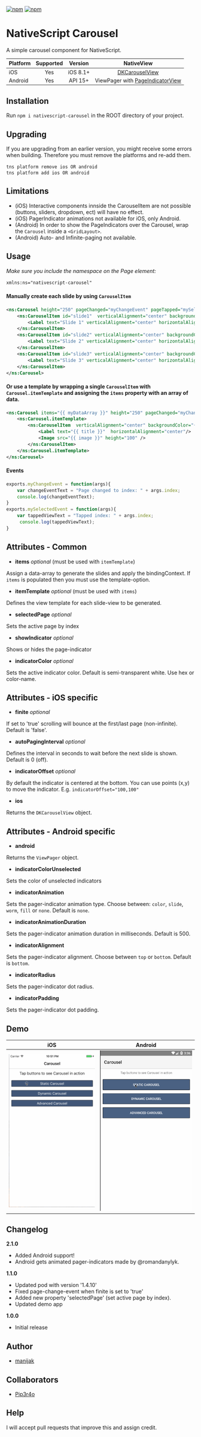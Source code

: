 [![npm](https://img.shields.io/npm/v/nativescript-carousel.svg)](https://www.npmjs.com/package/nativescript-carousel)
[![npm](https://img.shields.io/npm/dt/nativescript-carousel.svg?label=npm%20downloads)](https://www.npmjs.com/package/nativescript-carousel)

# NativeScript Carousel
A simple carousel component for NativeScript.

|Platform|Supported|Version|NativeView|
| ------------------- | :-----------: | :-----------: | :------------------: |
|iOS|Yes|iOS 8.1+|[DKCarouselView](https://github.com/zhangao0086/DKCarouselView)|
|Android|Yes|API 15+|ViewPager with [PageIndicatorView](https://github.com/romandanylyk/PageIndicatorView)|

## Installation
Run  `npm i nativescript-carousel` in the ROOT directory of your project.

## Upgrading
If you are upgrading from an earlier version, you might receive some errors when building. Therefore you must remove the platforms and re-add them. 
```
tns platform remove ios OR android
tns platform add ios OR android
```

## Limitations
- (iOS) Interactive components innside the CarouselItem are not possible (buttons, sliders, dropdown, ect) will have no effect.
- (iOS) PagerIndicator animations not available for iOS, only Android. 
- (Android) In order to show the PageIndicators over the Carousel, wrap the `Carousel` inside a `<GridLayout>`.
- (Android) Auto- and Infinite-paging not available.

## Usage
*Make sure you include the namespace on the Page element:*
```xml
xmlns:ns="nativescript-carousel"
```

#### Manually create each slide by using `CarouselItem`
```xml
<ns:Carousel height="250" pageChanged="myChangeEvent" pageTapped="mySelectedEvent">
    <ns:CarouselItem id="slide1"  verticalAlignment="center" backgroundColor="#b3cde0" height="250">
        <Label text="Slide 1" verticalAlignment="center" horizontalAlignment="center"/>
    </ns:CarouselItem>
    <ns:CarouselItem id="slide2" verticalAlignment="center" backgroundColor="#6497b1" height="250">
        <Label text="Slide 2" verticalAlignment="center" horizontalAlignment="center"/>
    </ns:CarouselItem>
    <ns:CarouselItem id="slide3" verticalAlignment="center" backgroundColor="#005b96" height="250">
        <Label text="Slide 3" verticalAlignment="center" horizontalAlignment="center"/>
    </ns:CarouselItem>
</ns:Carousel>
```

#### Or use a template by wrapping a single `CarouselItem` with `Carousel.itemTemplate` and assigning the `items` property with an array of data.
```xml
<ns:Carousel items="{{ myDataArray }}" height="250" pageChanged="myChangeEvent" pageTapped="mySelectedEvent">
    <ns:Carousel.itemTemplate>
        <ns:CarouselItem  verticalAlignment="center" backgroundColor="{{ color }}" height="250">
            <Label text="{{ title }}"  horizontalAlignment="center"/>
            <Image src="{{ image }}" height="100" />
        </ns:CarouselItem>
    </ns:Carousel.itemTemplate>
</ns:Carousel>
```

#### Events
```js
exports.myChangeEvent = function(args){
    var changeEventText = "Page changed to index: " + args.index;
    console.log(changeEventText);
}
exports.mySelectedEvent = function(args){
    var tappedViewText = "Tapped index: " + args.index;
     console.log(tappedViewText);
}
```

## Attributes - Common
* **items** *optional* (must be used with `itemTemplate`)

Assign a data-array to generate the slides and apply the bindingContext. If `items` is populated then you must use the template-option.

* **itemTemplate** *optional* (must be used with `items`)

Defines the view template for each slide-view to be generated. 

* **selectedPage** *optional*

Sets the active page by index

* **showIndicator** *optional*

Shows or hides the page-indicator

* **indicatorColor** *optional*

Sets the active indicator color. Default is semi-transparent white. Use hex or color-name. 


## Attributes - iOS specific
* **finite** *optional*

If set to 'true' scrolling will bounce at the first/last page (non-infinite). Default is 'false'. 

* **autoPagingInterval** *optional*

Defines the interval in seconds to wait before the next slide is shown. Default is 0 (off).

* **indicatorOffset** *optional*

By default the indicator is centered at the bottom. You can use points (x,y) to move the indicator. E.g. `indicatorOffset="100,100"`

* **ios**

Returns the `DKCarouselView` object.


## Attributes - Android specific
* **android**

Returns the `ViewPager` object.

* **indicatorColorUnselected**

Sets the color of unselected indicators

* **indicatorAnimation**

Sets the pager-indicator animation type. Choose between: `color`, `slide`, `worm`, `fill` or `none`. Default is `none`.

* **indicatorAnimationDuration**

Sets the pager-indicator animation duration in milliseconds. Default is 500.

* **indicatorAlignment**

Sets the pager-indicator alignment. Choose between `top` or `bottom`. Default is `bottom`.

* **indicatorRadius**

Sets the pager-indicator dot radius.

* **indicatorPadding**

Sets the pager-indicator dot padding.


## Demo
|iOS|Android|
| ----------- | ----------- |
|![iOS](ios_carousel.gif)|![Android](android_carousel.gif)|

## Changelog

**2.1.0**
* Added Android support!
* Android gets animated pager-indicators made by @romandanylyk. 

**1.1.0**
* Updated pod with version '1.4.10'
* Fixed page-change-event when finite is set to 'true'
* Added new property 'selectedPage' (set active page by index). 
* Updated demo app  

**1.0.0**
* Initial release

## Author
* [manijak](https://github.com/manijak)

## Collaborators
* [Pip3r4o](https://github.com/Pip3r4o) 

## Help
I will accept pull requests that improve this and assign credit.